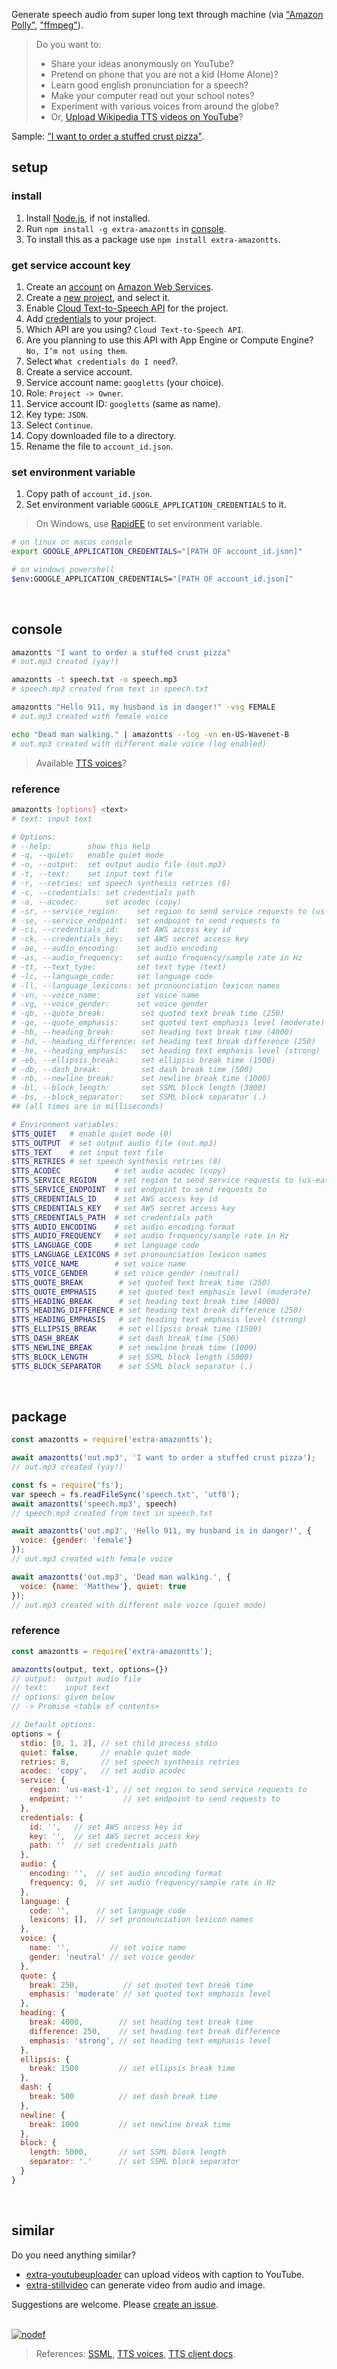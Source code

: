 Generate speech audio from super long text through machine (via ["Amazon Polly"], ["ffmpeg"]).
> Do you want to:
> - Share your ideas anonymously on YouTube?
> - Pretend on phone that you are not a kid (Home Alone)?
> - Learn good english pronunciation for a speech?
> - Make your computer read out your school notes?
> - Experiment with various voices from around the globe?
> - Or, [Upload Wikipedia TTS videos on YouTube]?

Sample: ["I want to order a stuffed crust pizza"](https://clyp.it/kje2yfdk).
<br>


## setup

### install

1. Install [Node.js], if not installed.
2. Run `npm install -g extra-amazontts` in [console].
3. To install this as a package use `npm install extra-amazontts`.

### get service account key

1. Create an [account] on [Amazon Web Services].
2. Create a [new project], and select it.
3. Enable [Cloud Text-to-Speech API] for the project.
4. Add [credentials] to your project.
5. Which API are you using? `Cloud Text-to-Speech API`.
6. Are you planning to use this API with App Engine or Compute Engine? `No, I’m not using them`.
7. Select `What credentials do I need`?.
8. Create a service account.
9. Service account name: `googletts` (your choice).
10. Role: `Project -> Owner`.
11. Service account ID: `googletts` (same as name).
12. Key type: `JSON`.
13. Select `Continue`.
14. Copy downloaded file to a directory.
15. Rename the file to `account_id.json`.

### set environment variable

1. Copy path of `account_id.json`.
2. Set environment variable `GOOGLE_APPLICATION_CREDENTIALS` to it.
> On Windows, use [RapidEE] to set environment variable.

```bash
# on linux or macos console
export GOOGLE_APPLICATION_CREDENTIALS="[PATH OF account_id.json]"

# on windows powershell
$env:GOOGLE_APPLICATION_CREDENTIALS="[PATH OF account_id.json]"
```
<br>


## console

```bash
amazontts "I want to order a stuffed crust pizza"
# out.mp3 created (yay!)

amazontts -t speech.txt -o speech.mp3
# speech.mp3 created from text in speech.txt

amazontts "Hello 911, my husband is in danger!" -vsg FEMALE
# out.mp3 created with female voice

echo "Dead man walking." | amazontts --log -vn en-US-Wavenet-B
# out.mp3 created with different male voice (log enabled)
```
> Available [TTS voices]?


### reference

```bash
amazontts [options] <text>
# text: input text

# Options:
# --help:        show this help
# -q, --quiet:   enable quiet mode
# -o, --output:  set output audio file (out.mp3)
# -t, --text:    set input text file
# -r, --retries: set speech synthesis retries (8)
# -c, --credentials: set credentials path
# -a, --acodec:      set acodec (copy)
# -sr, --service_region:    set region to send service requests to (us-east-1)
# -se, --service_endpoint:  set endpoint to send requests to
# -ci, --credentials_id:    set AWS access key id
# -ck, --credentials_key:   set AWS secret access key
# -ae, --audio_encoding:    set audio encoding
# -as, --audio_frequency:   set audio frequency/sample rate in Hz
# -tt, --text_type:         set text type (text)
# -lc, --language_code:     set language code
# -ll, --language_lexicons: set pronounciation lexicon names
# -vn, --voice_name:        set voice name
# -vg, --voice_gender:      set voice gender
# -qb, --quote_break:        set quoted text break time (250)
# -qe, --quote_emphasis:     set quoted text emphasis level (moderate)
# -hb, --heading_break:      set heading text break time (4000)
# -hd, --heading_difference: set heading text break difference (250)
# -he, --heading_emphasis:   set heading text emphasis level (strong)
# -eb, --ellipsis_break:     set ellipsis break time (1500)
# -db, --dash_break:         set dash break time (500)
# -nb, --newline_break:      set newline break time (1000)
# -bl, --block_length:       set SSML block length (3000)
# -bs, --block_separator:    set SSML block separator (.)
## (all times are in milliseconds)

# Environment variables:
$TTS_QUIET   # enable quiet mode (0)
$TTS_OUTPUT  # set output audio file (out.mp3)
$TTS_TEXT    # set input text file
$TTS_RETRIES # set speech synthesis retries (8)
$TTS_ACODEC            # set audio acodec (copy)
$TTS_SERVICE_REGION    # set region to send service requests to (us-east-1)
$TTS_SERVICE_ENDPOINT  # set endpoint to send requests to
$TTS_CREDENTIALS_ID    # set AWS access key id
$TTS_CREDENTIALS_KEY   # set AWS secret access key
$TTS_CREDENTIALS_PATH  # set credentials path
$TTS_AUDIO_ENCODING    # set audio encoding format
$TTS_AUDIO_FREQUENCY   # set audio frequency/sample rate in Hz
$TTS_LANGUAGE_CODE     # set language code
$TTS_LANGUAGE_LEXICONS # set pronounciation lexicon names
$TTS_VOICE_NAME        # set voice name
$TTS_VOICE_GENDER      # set voice gender (neutral)
$TTS_QUOTE_BREAK        # set quoted text break time (250)
$TTS_QUOTE_EMPHASIS     # set quoted text emphasis level (moderate)
$TTS_HEADING_BREAK      # set heading text break time (4000)
$TTS_HEADING_DIFFERENCE # set heading text break difference (250)
$TTS_HEADING_EMPHASIS   # set heading text emphasis level (strong)
$TTS_ELLIPSIS_BREAK     # set ellipsis break time (1500)
$TTS_DASH_BREAK         # set dash break time (500)
$TTS_NEWLINE_BREAK      # set newline break time (1000)
$TTS_BLOCK_LENGTH       # set SSML block length (5000)
$TTS_BLOCK_SEPARATOR    # set SSML block separator (.)
```
<br>


## package

```javascript
const amazontts = require('extra-amazontts');

await amazontts('out.mp3', 'I want to order a stuffed crust pizza');
// out.mp3 created (yay!)

const fs = require('fs');
var speech = fs.readFileSync('speech.txt', 'utf8');
await amazontts('speech.mp3', speech)
// speech.mp3 created from text in speech.txt

await amazontts('out.mp3', 'Hello 911, my husband is in danger!', {
  voice: {gender: 'female'}
});
// out.mp3 created with female voice

await amazontts('out.mp3', 'Dead man walking.', {
  voice: {name: 'Matthew'}, quiet: true
});
// out.mp3 created with different male voice (quiet mode)
```

### reference

```javascript
const amazontts = require('extra-amazontts');

amazontts(output, text, options={})
// output:  output audio file
// text:    input text
// options: given below
// -> Promise <table of contents>

// Default options:
options = {
  stdio: [0, 1, 2], // set child process stdio
  quiet: false,     // enable quiet mode
  retries: 8,       // set speech synthesis retries
  acodec: 'copy',   // set audio acodec
  service: {
    region: 'us-east-1', // set region to send service requests to
    endpoint: ''         // set endpoint to send requests to
  },
  credentials: {
    id: '',   // set AWS access key id
    key: '',  // set AWS secret access key
    path: ''  // set credentials path
  }, 
  audio: {
    encoding: '',  // set audio encoding format
    frequency: 0,  // set audio frequency/sample rate in Hz
  },
  language: {
    code: '',      // set language code
    lexicons: [],  // set pronounciation lexicon names
  },
  voice: {
    name: '',         // set voice name
    gender: 'neutral' // set voice gender
  },
  quote: {
    break: 250,          // set quoted text break time
    emphasis: 'moderate' // set quoted text emphasis level
  },
  heading: {
    break: 4000,        // set heading text break time
    difference: 250,    // set heading text break difference
    emphasis: 'strong', // set heading text emphasis level
  },
  ellipsis: {
    break: 1500         // set ellipsis break time
  },
  dash: {
    break: 500          // set dash break time
  },
  newline: {
    break: 1000         // set newline break time
  },
  block: {
    length: 5000,       // set SSML block length
    separator: '.'      // set SSML block separator
  }
}
```
<br>


## similar

Do you need anything similar?
- [extra-youtubeuploader] can upload videos with caption to YouTube.
- [extra-stillvideo] can generate video from audio and image.

Suggestions are welcome. Please [create an issue].
<br><br>


[![nodef](https://i.imgur.com/LPVfMny.jpg)](https://nodef.github.io)
> References: [SSML], [TTS voices], [TTS client docs].

["Amazon Polly"]: https://aws.amazon.com/polly/
["ffmpeg"]: https://ffmpeg.org
[Upload Wikipedia TTS videos on YouTube]: https://www.youtube.com/results?search_query=wikipedia+audio+article

[Node.js]: https://nodejs.org/en/download/
[console]: https://en.wikipedia.org/wiki/Shell_(computing)#Text_(CLI)_shells

[account]: https://aws.amazon.com/free/
[Amazon Web Services]: https://aws.amazon.com/
[new project]: https://console.cloud.google.com/projectcreate
[Cloud Text-to-Speech API]: https://console.cloud.google.com/apis/library/texttospeech.googleapis.com
[credentials]: https://console.cloud.google.com/apis/credentials/wizard
[RapidEE]: https://www.rapidee.com/en/about

[extra-stillvideo]: https://www.npmjs.com/package/extra-stillvideo
[extra-youtubeuploader]: https://www.npmjs.com/package/extra-youtubeuploader
[create an issue]: https://github.com/nodef/extra-googletts/issues

[SSML]: https://developers.google.com/actions/reference/ssml
[TTS voices]: https://cloud.google.com/text-to-speech/docs/voices
[TTS client docs]: https://cloud.google.com/nodejs/docs/reference/text-to-speech/0.1.x/v1beta1.TextToSpeechClient
